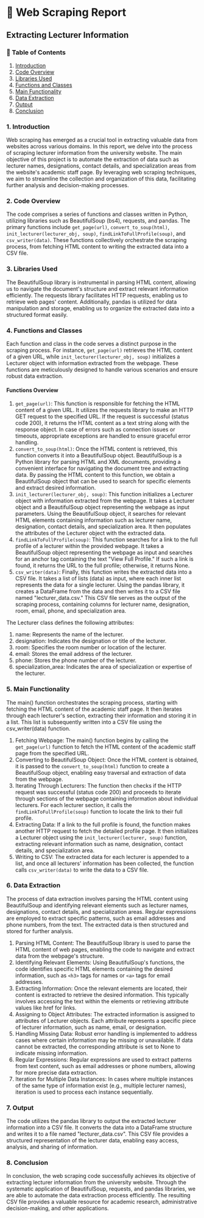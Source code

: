 # 📝 Web Scraping Report
## Extracting Lecturer Information

### 📌 Table of Contents
1. [Introduction](#introduction)
2. [Code Overview](#code-overview)
3. [Libraries Used](#libraries-used)
4. [Functions and Classes](#functions-and-classes)
5. [Main Functionality](#main-functionality)
6. [Data Extraction](#data-extraction)
7. [Output](#output)
8. [Conclusion](#conclusion)

### <a name="introduction"></a>1. Introduction
Web scraping has emerged as a crucial tool in extracting valuable data from websites across various domains. In this report, we delve into the process of scraping lecturer information from the university website. The main objective of this project is to automate the extraction of data such as lecturer names, designations, contact details, and specialization areas from the website's academic staff page. By leveraging web scraping techniques, we aim to streamline the collection and organization of this data, facilitating further analysis and decision-making processes.

### <a name="code-overview"></a>2. Code Overview
The code comprises a series of functions and classes written in Python, utilizing libraries such as BeautifulSoup (bs4), requests, and pandas. The primary functions include `get_page(url)`, `convert_to_soup(html)`, `init_lecturer(lecturer_obj, soup)`, `findLinkToFullProfile(soup)`, and `csv_writer(data)`. These functions collectively orchestrate the scraping process, from fetching HTML content to writing the extracted data into a CSV file.

### <a name="libraries-used"></a>3. Libraries Used
The BeautifulSoup library is instrumental in parsing HTML content, allowing us to navigate the document's structure and extract relevant information efficiently. The requests library facilitates HTTP requests, enabling us to retrieve web pages' content. Additionally, pandas is utilized for data manipulation and storage, enabling us to organize the extracted data into a structured format easily.

### <a name="functions-and-classes"></a>4. Functions and Classes
Each function and class in the code serves a distinct purpose in the scraping process. For instance, `get_page(url)` retrieves the HTML content of a given URL, while `init_lecturer(lecturer_obj, soup)` initializes a Lecturer object with information extracted from the webpage. These functions are meticulously designed to handle various scenarios and ensure robust data extraction.

#### Functions Overview
1. `get_page(url)`: This function is responsible for fetching the HTML content of a given URL. It utilizes the requests library to make an HTTP GET request to the specified URL. If the request is successful (status code 200), it returns the HTML content as a text string along with the response object. In case of errors such as connection issues or timeouts, appropriate exceptions are handled to ensure graceful error handling.
2. `convert_to_soup(html)`: Once the HTML content is retrieved, this function converts it into a BeautifulSoup object. BeautifulSoup is a Python library for parsing HTML and XML documents, providing a convenient interface for navigating the document tree and extracting data. By passing the HTML content to this function, we obtain a BeautifulSoup object that can be used to search for specific elements and extract desired information.
3. `init_lecturer(lecturer_obj, soup)`: This function initializes a Lecturer object with information extracted from the webpage. It takes a Lecturer object and a BeautifulSoup object representing the webpage as input parameters. Using the BeautifulSoup object, it searches for relevant HTML elements containing information such as lecturer name, designation, contact details, and specialization area. It then populates the attributes of the Lecturer object with the extracted data.
4. `findLinkToFullProfile(soup)`: This function searches for a link to the full profile of a lecturer within the provided webpage. It takes a BeautifulSoup object representing the webpage as input and searches for an anchor tag containing the text "View Full Profile." If such a link is found, it returns the URL to the full profile; otherwise, it returns None.
5. `csv_writer(data)`: Finally, this function writes the extracted data into a CSV file. It takes a list of lists (data) as input, where each inner list represents the data for a single lecturer. Using the pandas library, it creates a DataFrame from the data and then writes it to a CSV file named "lecturer_data.csv." This CSV file serves as the output of the scraping process, containing columns for lecturer name, designation, room, email, phone, and specialization area.

The Lecturer class defines the following attributes:
1. name: Represents the name of the lecturer.
2. designation: Indicates the designation or title of the lecturer.
3. room: Specifies the room number or location of the lecturer.
4. email: Stores the email address of the lecturer.
5. phone: Stores the phone number of the lecturer.
6. specialization_area: Indicates the area of specialization or expertise of the lecturer.

### <a name="main-functionality"></a>5. Main Functionality
The main() function orchestrates the scraping process, starting with fetching the HTML content of the academic staff page. It then iterates through each lecturer's section, extracting their information and storing it in a list. This list is subsequently written into a CSV file using the csv_writer(data) function.
1. Fetching Webpage: The main() function begins by calling the `get_page(url)` function to fetch the HTML content of the academic staff page from the specified URL.
2. Converting to BeautifulSoup Object: Once the HTML content is obtained, it is passed to the `convert_to_soup(html)` function to create a BeautifulSoup object, enabling easy traversal and extraction of data from the webpage.
3. Iterating Through Lecturers: The function then checks if the HTTP request was successful (status code 200) and proceeds to iterate through sections of the webpage containing information about individual lecturers. For each lecturer section, it calls the `findLinkToFullProfile(soup)` function to locate the link to their full profile.
4. Extracting Data: If a link to the full profile is found, the function makes another HTTP request to fetch the detailed profile page. It then initializes a Lecturer object using the `init_lecturer(lecturer, soup)` function, extracting relevant information such as name, designation, contact details, and specialization area.
5. Writing to CSV: The extracted data for each lecturer is appended to a list, and once all lecturers' information has been collected, the function calls `csv_writer(data)` to write the data to a CSV file.

### <a name="data-extraction"></a>6. Data Extraction
The process of data extraction involves parsing the HTML content using BeautifulSoup and identifying relevant elements such as lecturer names, designations, contact details, and specialization areas. Regular expressions are employed to extract specific patterns, such as email addresses and phone numbers, from the text. The extracted data is then structured and stored for further analysis.
1. Parsing HTML Content: The BeautifulSoup library is used to parse the HTML content of web pages, enabling the code to navigate and extract data from the webpage's structure.
2. Identifying Relevant Elements: Using BeautifulSoup's functions, the code identifies specific HTML elements containing the desired information, such as `<h3>` tags for names or `<a>` tags for email addresses.
3. Extracting Information: Once the relevant elements are located, their content is extracted to retrieve the desired information. This typically involves accessing the text within the elements or retrieving attribute values like href for links.
4. Assigning to Object Attributes: The extracted information is assigned to attributes of Lecturer objects. Each attribute represents a specific piece of lecturer information, such as name, email, or designation.
5. Handling Missing Data: Robust error handling is implemented to address cases where certain information may be missing or unavailable. If data cannot be extracted, the corresponding attribute is set to None to indicate missing information.
6. Regular Expressions: Regular expressions are used to extract patterns from text content, such as email addresses or phone numbers, allowing for more precise data extraction.
7. Iteration for Multiple Data Instances: In cases where multiple instances of the same type of information exist (e.g., multiple lecturer names), iteration is used to process each instance sequentially.

### <a name="output"></a>7. Output
The code utilizes the pandas library to output the extracted lecturer information into a CSV file. It converts the data into a DataFrame structure and writes it to a file named "lecturer_data.csv". This CSV file provides a structured representation of the lecturer data, enabling easy access, analysis, and sharing of information.

### <a name="conclusion"></a>8. Conclusion
In conclusion, the web scraping code successfully achieves its objective of extracting lecturer information from the university website. Through the systematic application of BeautifulSoup, requests, and pandas libraries, we are able to automate the data extraction process efficiently. The resulting CSV file provides a valuable resource for academic research, administrative decision-making, and other applications.
